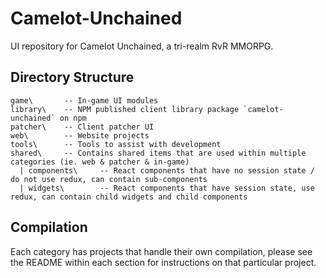 # Camelot-Unchained
UI repository for Camelot Unchained, a tri-realm RvR MMORPG.

## Directory Structure
 
```
game\       -- In-game UI modules
library\    -- NPM published client library package `camelot-unchained` on npm
patcher\    -- Client patcher UI
web\        -- Website projects
tools\      -- Tools to assist with development
shared\     -- Contains shared items that are used within multiple categories (ie. web & patcher & in-game)
  | components\     -- React components that have no session state / do not use redux, can contain sub-components
  | widgets\        -- React components that have session state, use redux, can contain child widgets and child components

``` 

## Compilation
Each category has projects that handle their own compilation, please see the README within each section for instructions on that particular project.
